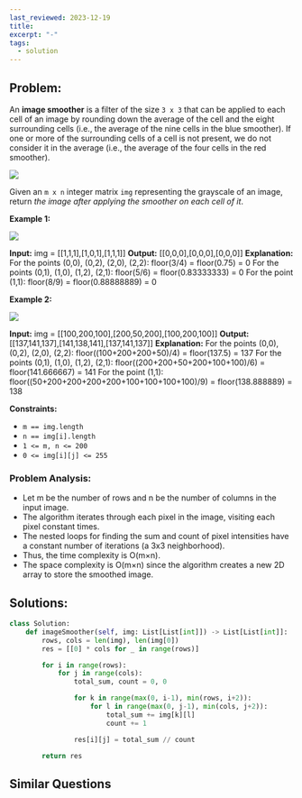```yaml
---
last_reviewed: 2023-12-19
title: 
excerpt: "-"
tags:
  - solution
---
```

## Problem:
An **image smoother** is a filter of the size `3 x 3` that can be applied to each cell of an image by rounding down the average of the cell and the eight surrounding cells (i.e., the average of the nine cells in the blue smoother). If one or more of the surrounding cells of a cell is not present, we do not consider it in the average (i.e., the average of the four cells in the red smoother).

![](https://assets.leetcode.com/uploads/2021/05/03/smoother-grid.jpg)

Given an `m x n` integer matrix `img` representing the grayscale of an image, return _the image after applying the smoother on each cell of it_.

**Example 1:**

![](https://assets.leetcode.com/uploads/2021/05/03/smooth-grid.jpg)

**Input:** img = [[1,1,1],[1,0,1],[1,1,1]]
**Output:** [[0,0,0],[0,0,0],[0,0,0]]
**Explanation:**
For the points (0,0), (0,2), (2,0), (2,2): floor(3/4) = floor(0.75) = 0
For the points (0,1), (1,0), (1,2), (2,1): floor(5/6) = floor(0.83333333) = 0
For the point (1,1): floor(8/9) = floor(0.88888889) = 0

**Example 2:**

![](https://assets.leetcode.com/uploads/2021/05/03/smooth2-grid.jpg)

**Input:** img = [[100,200,100],[200,50,200],[100,200,100]]
**Output:** [[137,141,137],[141,138,141],[137,141,137]]
**Explanation:**
For the points (0,0), (0,2), (2,0), (2,2): floor((100+200+200+50)/4) = floor(137.5) = 137
For the points (0,1), (1,0), (1,2), (2,1): floor((200+200+50+200+100+100)/6) = floor(141.666667) = 141
For the point (1,1): floor((50+200+200+200+200+100+100+100+100)/9) = floor(138.888889) = 138

**Constraints:**

- `m == img.length`
- `n == img[i].length`
- `1 <= m, n <= 200`
- `0 <= img[i][j] <= 255`
### Problem Analysis:
- Let m be the number of rows and n be the number of columns in the input image.
- The algorithm iterates through each pixel in the image, visiting each pixel constant times.
- The nested loops for finding the sum and count of pixel intensities have a constant number of iterations (a 3x3 neighborhood).
- Thus, the time complexity is O(m×n).
- The space complexity is O(m×n) since the algorithm creates a new 2D array to store the smoothed image.

## Solutions:

```python
class Solution:
    def imageSmoother(self, img: List[List[int]]) -> List[List[int]]:
        rows, cols = len(img), len(img[0])
        res = [[0] * cols for _ in range(rows)]

        for i in range(rows):
            for j in range(cols):
                total_sum, count = 0, 0

                for k in range(max(0, i-1), min(rows, i+2)):
                    for l in range(max(0, j-1), min(cols, j+2)):
                        total_sum += img[k][l]
                        count += 1

                res[i][j] = total_sum // count

        return res
```

## Similar Questions